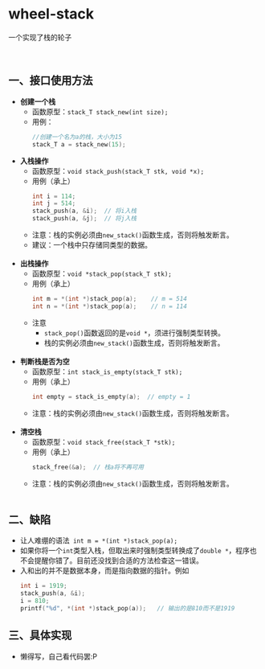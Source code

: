 # wheel-stack
一个实现了栈的轮子

<br>

## **一、接口使用方法**
- **创建一个栈**
    - 函数原型：`stack_T stack_new(int size);`
    - 用例：
        ```C 
        //创建一个名为a的栈，大小为15
        stack_T a = stack_new(15); 
        ```
- **入栈操作**
    - 函数原型：`void stack_push(stack_T stk, void *x);`
    - 用例（承上）
        ```C
        int i = 114;
        int j = 514;
        stack_push(a, &i);  // 将i入栈
        stack_push(a, &j);  // 将j入栈
        ```
    - 注意：栈的实例必须由`new_stack()`函数生成，否则将触发断言。
    - 建议：一个栈中只存储同类型的数据。
<br></br>
- **出栈操作**
    - 函数原型：`void *stack_pop(stack_T stk);`
    - 用例（承上）
        ```C
        int m = *(int *)stack_pop(a);    // m = 514
        int n = *(int *)stack_pop(a);    // n = 114
        ```
    - 注意
        - `stack_pop()`函数返回的是`void *`，须进行强制类型转换。
        - 栈的实例必须由`new_stack()`函数生成，否则将触发断言。
<br></br>
- **判断栈是否为空**
    - 函数原型：`int stack_is_empty(stack_T stk);`
    - 用例（承上）
        ```C
        int empty = stack_is_empty(a);  // empty = 1
        ```
    - 注意：栈的实例必须由`new_stack()`函数生成，否则将触发断言。
<br></br>
- **清空栈**
    - 函数原型：`void stack_free(stack_T *stk);`
    - 用例（承上）
        ```C
        stack_free(&a);  // 栈a将不再可用
        ```
    - 注意：栈的实例必须由`new_stack()`函数生成，否则将触发断言。
<br></br>
## **二、缺陷**
- 让人难绷的语法` int m = *(int *)stack_pop(a);`
- 如果你将一个`int`类型入栈，但取出来时强制类型转换成了`double *`，程序也不会提醒你错了。目前还没找到合适的方法检查这一错误。
- 入和出的并不是数据本身，而是指向数据的指针。例如
    ```C
    int i = 1919;
    stack_push(a, &i);
    i = 810;
    printf("%d", *(int *)stack_pop(a));   // 输出的是810而不是1919
    ```
## **三、具体实现**
- 懒得写，自己看代码罢:P